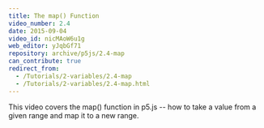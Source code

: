 ```yaml
---
title: The map() Function
video_number: 2.4
date: 2015-09-04
video_id: nicMAoW6u1g
web_editor: yJqbGf71
repository: archive/p5js/2.4-map
can_contribute: true
redirect_from:
  - /Tutorials/2-variables/2.4-map
  - /Tutorials/2-variables/2.4-map.html
---
```


This video covers the map() function in p5.js -- how to take a value from a given range and map it to a new range.
